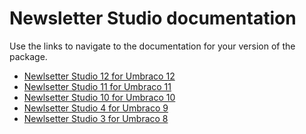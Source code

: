 ﻿# Newsletter Studio documentation
Use the links to navigate to the documentation for your version of the package.

* [Newlsetter Studio 12 for Umbraco 12](12.1.0/)
* [Newlsetter Studio 11 for Umbraco 11](11.0.0/)
* [Newlsetter Studio 10 for Umbraco 10](10.0.0/)
* [Newlsetter Studio 4 for Umbraco 9](4.0.0/)
* [Newlsetter Studio 3 for Umbraco 8](3.0.0/)